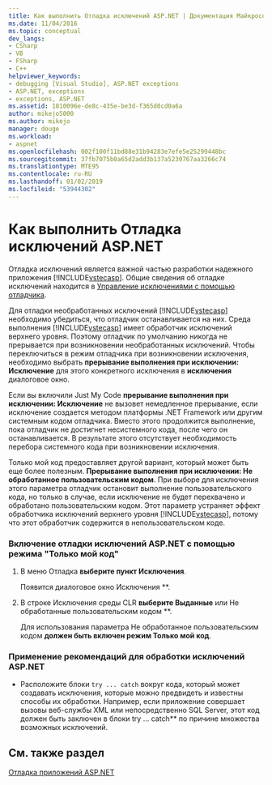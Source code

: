 ```yaml
---
title: Как выполнить Отладка исключений ASP.NET | Документация Майкрософт
ms.date: 11/04/2016
ms.topic: conceptual
dev_langs:
- CSharp
- VB
- FSharp
- C++
helpviewer_keywords:
- debugging [Visual Studio], ASP.NET exceptions
- ASP.NET, exceptions
- exceptions, ASP.NET
ms.assetid: 1810096e-de8c-435e-be3d-f365d0cd0a6a
author: mikejo5000
ms.author: mikejo
manager: douge
ms.workload:
- aspnet
ms.openlocfilehash: 002f100f11bd88e31b94283e7efe5e25299448bc
ms.sourcegitcommit: 37fb7075b0a65d2add3b137a5230767aa3266c74
ms.translationtype: MTE95
ms.contentlocale: ru-RU
ms.lasthandoff: 01/02/2019
ms.locfileid: "53944302"
---
```

# <a name="how-to-debug-aspnet-exceptions"></a>Как выполнить Отладка исключений ASP.NET
Отладка исключений является важной частью разработки надежного приложения [!INCLUDE[vstecasp](../code-quality/includes/vstecasp_md.md)]. Общие сведения об отладке исключений находится в [Управление исключениями с помощью отладчика](../debugger/managing-exceptions-with-the-debugger.md).  
  
 Для отладки необработанных исключений [!INCLUDE[vstecasp](../code-quality/includes/vstecasp_md.md)] необходимо убедиться, что отладчик останавливается на них. Среда выполнения [!INCLUDE[vstecasp](../code-quality/includes/vstecasp_md.md)] имеет обработчик исключений верхнего уровня. Поэтому отладчик по умолчанию никогда не прерывается при возникновении необработанных исключений. Чтобы переключиться в режим отладчика при возникновении исключения, необходимо выбрать **прерывание выполнения при исключении: Исключение** для этого конкретного исключения в **исключения** диалоговое окно.  
  
 Если вы включили Just My Code **прерывание выполнения при исключении: Исключение** не вызовет немедленное прерывание, если исключение создается методом платформы .NET Framework или другим системным кодом отладчика. Вместо этого продолжится выполнение, пока отладчик не достигнет несистемного кода, после чего он останавливается. В результате этого отсутствует необходимость перебора системного кода при возникновении исключения.  
  
 Только мой код предоставляет другой вариант, который может быть еще более полезным. **Прерывание выполнения при исключении: Не обработанное пользовательским кодом**. При выборе для исключения этого параметра отладчик остановит выполнение пользовательского кода, но только в случае, если исключение не будет перехвачено и обработано пользовательским кодом. Этот параметр устраняет эффект обработчика исключений верхнего уровня [!INCLUDE[vstecasp](../code-quality/includes/vstecasp_md.md)], потому что этот обработчик содержится в непользовательском коде.  
  
### <a name="to-enable-debugging-of-aspnet-exceptions-with-just-my-code"></a>Включение отладки исключений ASP.NET с помощью режима "Только мой код"  
  
1.  В меню Отладка **выберите пункт Исключения**.  
  
     Появится диалоговое окно Исключения **.  
  
2.  В строке Исключения среды CLR **выберите Выданные** или Не обработанные пользовательским кодом **.  
  
     Для использования параметра Не обработанное пользовательским кодом **должен быть включен режим Только мой код**.  
  
### <a name="to-use-best-practices-for-aspnet-exception-handling"></a>Применение рекомендаций для обработки исключений ASP.NET  
  
-   Расположите блоки `try ... catch` вокруг кода, который может создавать исключения, которые можно предвидеть и известны способы их обработки. Например, если приложение совершает вызовы веб-службы XML или непосредственно SQL Server, этот код должен быть заключен в блоки try … catch** по причине множества возможных исключений.

## <a name="see-also"></a>См. также раздел
[Отладка приложений ASP.NET](../debugger/how-to-enable-debugging-for-aspnet-applications.md)